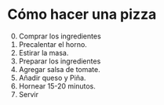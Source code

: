 # Cómo hacer una pizza

0. Comprar los ingredientes
1. Precalentar el horno.
2. Estirar la masa.
3. Preparar los ingredientes
4. Agregar salsa de tomate.
5. Añadir queso y Piña.
6. Hornear 15-20 minutos.
7. Servir 